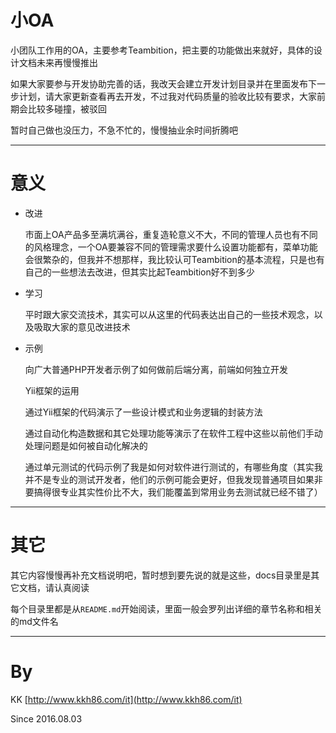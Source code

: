 # 小OA

小团队工作用的OA，主要参考Teambition，把主要的功能做出来就好，具体的设计文档未来再慢慢推出

如果大家要参与开发协助完善的话，我改天会建立开发计划目录并在里面发布下一步计划，请大家更新查看再去开发，不过我对代码质量的验收比较有要求，大家前期会比较多碰撞，被驳回

暂时自己做也没压力，不急不忙的，慢慢抽业余时间折腾吧

---

# 意义

- 改进

	市面上OA产品多至满坑满谷，重复造轮意义不大，不同的管理人员也有不同的风格理念，一个OA要兼容不同的管理需求要什么设置功能都有，菜单功能会很繁杂的，但我并不想那样，我比较认可Teambition的基本流程，只是也有自己的一些想法去改进，但其实比起Teambition好不到多少
	
- 学习

	平时跟大家交流技术，其实可以从这里的代码表达出自己的一些技术观念，以及吸取大家的意见改进技术
	
- 示例

	向广大普通PHP开发者示例了如何做前后端分离，前端如何独立开发
	
	Yii框架的运用
	
	通过Yii框架的代码演示了一些设计模式和业务逻辑的封装方法
	
	通过自动化构造数据和其它处理功能等演示了在软件工程中这些以前他们手动处理问题是如何被自动化解决的
	
	通过单元测试的代码示例了我是如何对软件进行测试的，有哪些角度（其实我并不是专业的测试开发者，他们的示例可能会更好，但我发现普通项目如果非要搞得很专业其实性价比不大，我们能覆盖到常用业务去测试就已经不错了）
	
---

# 其它

其它内容慢慢再补充文档说明吧，暂时想到要先说的就是这些，docs目录里是其它文档，请认真阅读

每个目录里都是从`README.md`开始阅读，里面一般会罗列出详细的章节名称和相关的md文件名

---

# By

KK [http://www.kkh86.com/it](http://www.kkh86.com/it)

Since 2016.08.03
